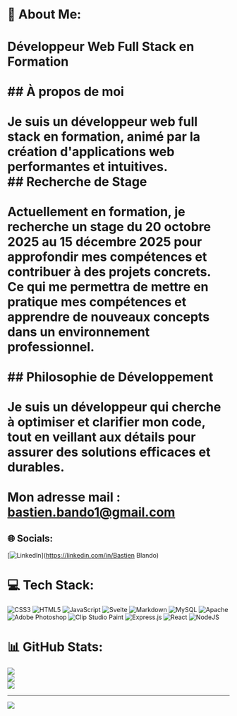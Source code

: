 # 💫 About Me:
# Développeur Web Full Stack en Formation<br><br>## À propos de moi<br><br>Je suis un développeur web full stack en formation, animé par la création d'applications web performantes et intuitives. <br>## Recherche de Stage<br><br>Actuellement en formation, je recherche un stage du 20 octobre 2025 au 15 décembre 2025 pour approfondir mes compétences et contribuer à des projets concrets. Ce qui me permettra de mettre en pratique mes compétences et apprendre de nouveaux concepts dans un environnement professionnel.<br><br>## Philosophie de Développement<br><br>Je suis un développeur qui cherche à optimiser et clarifier mon code, tout en veillant aux détails pour assurer des solutions efficaces et durables.<br><br>Mon adresse mail : bastien.bando1@gmail.com<br>


## 🌐 Socials:
[![LinkedIn](https://img.shields.io/badge/LinkedIn-%230077B5.svg?logo=linkedin&logoColor=white)](https://linkedin.com/in/Bastien Blando) 

# 💻 Tech Stack:
![CSS3](https://img.shields.io/badge/css3-%231572B6.svg?style=for-the-badge&logo=css3&logoColor=white) ![HTML5](https://img.shields.io/badge/html5-%23E34F26.svg?style=for-the-badge&logo=html5&logoColor=white) ![JavaScript](https://img.shields.io/badge/javascript-%23323330.svg?style=for-the-badge&logo=javascript&logoColor=%23F7DF1E) ![Svelte](https://img.shields.io/badge/svelte-%23f1413d.svg?style=for-the-badge&logo=svelte&logoColor=white) ![Markdown](https://img.shields.io/badge/markdown-%23000000.svg?style=for-the-badge&logo=markdown&logoColor=white) ![MySQL](https://img.shields.io/badge/mysql-4479A1.svg?style=for-the-badge&logo=mysql&logoColor=white) ![Apache](https://img.shields.io/badge/apache-%23D42029.svg?style=for-the-badge&logo=apache&logoColor=white) ![Adobe Photoshop](https://img.shields.io/badge/adobe%20photoshop-%2331A8FF.svg?style=for-the-badge&logo=adobe%20photoshop&logoColor=white) ![Clip Studio Paint](https://img.shields.io/badge/ClipStudioPaint-%23CFD3D3.svg?style=for-the-badge&logo=ClipStudioPaint&logoColor=white) ![Express.js](https://img.shields.io/badge/express.js-%23404d59.svg?style=for-the-badge&logo=express&logoColor=%2361DAFB) ![React](https://img.shields.io/badge/react-%2320232a.svg?style=for-the-badge&logo=react&logoColor=%2361DAFB) ![NodeJS](https://img.shields.io/badge/node.js-6DA55F?style=for-the-badge&logo=node.js&logoColor=white)
# 📊 GitHub Stats:
![](https://github-readme-stats.vercel.app/api?username=Bastien-Blando&theme=dark&hide_border=false&include_all_commits=false&count_private=false)<br/>
![](https://nirzak-streak-stats.vercel.app/?user=Bastien-Blando&theme=dark&hide_border=false)<br/>
![](https://github-readme-stats.vercel.app/api/top-langs/?username=Bastien-Blando&theme=dark&hide_border=false&include_all_commits=false&count_private=false&layout=compact)

---
[![](https://visitcount.itsvg.in/api?id=Bastien-Blando&icon=0&color=0)](https://visitcount.itsvg.in)

<!-- Proudly created with GPRM ( https://gprm.itsvg.in ) -->
